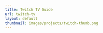 ```yaml
---
title: Twitch TV Guide
url: twitch-tv
layout: default
thumbnail: images/projects/twitch-thumb.png
---
```

